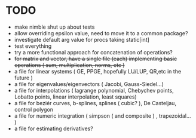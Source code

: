 TODO
====
- make nimble shut up about tests
- allow overriding epsilon value, need to move it to a common package?
- investigate default arg value for procs taking static[int]
- test everything
- try a more functional approach for concatenation of operations?
- ~~for matrix and vector, have a single file (each) implementing basic operations ( sum, multiplication, norms, etc )~~
- a file for linear systems ( GE, PPGE, hopefully LU/LUP, QR,etc in the future )
- a file for eigenvalues/eigenvectors ( Jacobi, Gauss-Siedel...)
- a file for interpolations ( lagrange polynomial, Chebychev points, Lobatto points, linear interpolation, least squares)
- a file for beziér curves, b-splines, splines ( cubic? ), De Casteljau, control polygon
- a file for numeric integration ( simpson ( and composite ) , trapezoidal... )
- a file for estimating derivatives?
